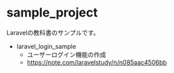 # sample_project

Laravelの教科書のサンプルです。

- laravel_login_sample
	- ユーザーログイン機能の作成
	- https://note.com/laravelstudy/n/n085aac4506bb
	